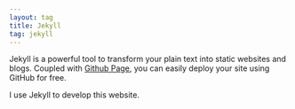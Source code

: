 ```yaml
---
layout: tag
title: Jekyll
tag: jekyll
---
```


Jekyll is a powerful tool to transform your plain text into static websites and blogs. Coupled with [Github Page](https://pages.github.com/),
you can easily deploy your site using GitHub for free.

I use Jekyll to develop this website.